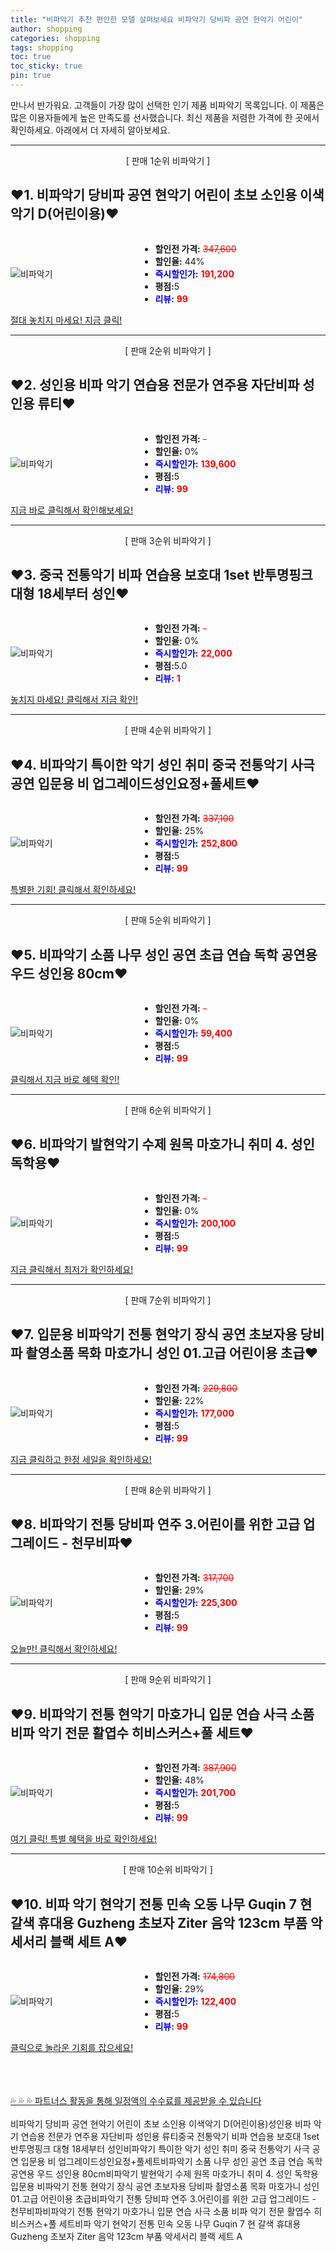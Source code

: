```yaml
---
title: "비파악기 추천 편안한 모델 살펴보세요 비파악기 당비파 공연 현악기 어린이"
author: shopping
categories: shopping
tags: shopping
toc: true
toc_sticky: true
pin: true
---
```

만나서 반가워요. 고객들이 가장 많이 선택한 인기 제품 비파악기 목록입니다. 이 제품은 많은 이용자들에게 높은 만족도를 선사했습니다. 최신 제품을 저렴한 가격에 한 곳에서 확인하세요. 아래에서 더 자세히 알아보세요.

---
<p class="toplist" style="margin: 0 auto; display: block; width: fit-content;">[ 판매 1순위 비파악기 ]</p>

<h2><strong>❤️1. 비파악기 당비파 공연 현악기 어린이 초보 소인용 이색악기 D(어린이용)❤️</strong></h2>

<div style="display: flex; align-items: center;">
    <div style="flex: 0.4;">
        <img src="https://thumbnail6.coupangcdn.com/thumbnails/remote/230x230ex/image/vendor_inventory/35f5/922339835d446a220ec902e771e99f1d3e6626e1a3016b3e18057cc653ef.jpg" alt="비파악기" style="max-width: 100%;">
    </div>
    <div style="flex: 0.6; margin-left: 10px;">
        <ul>
            <li><strong>할인전 가격:</strong> <del style="color: red;">347,600</del></li>
            <li><strong>할인율:</strong> 44%</li>
            <li><span style='color:blue'><strong>즉시할인가:</strong></span> <span style='color:red'><strong>191,200</strong></span></li>
            <li><strong>평점:</strong>5</li>
            <li><span style='color:blue'><strong>리뷰:</strong></span> <span style='color:red'><strong>99</strong></span></li>
        </ul>
    </div>
</div>
<div class="center">
    <a href="https://selin100587001.github.io?lptag=AF9450613&subid=githubio&pageKey=7659045123&traceid=V0-153&itemId=20400195752&vendorItemId=87482638194" class="myButton">
        절대 놓치지 마세요! 지금 클릭!
    </a>
</div>


---
<p class="toplist" style="margin: 0 auto; display: block; width: fit-content;">[ 판매 2순위 비파악기 ]</p>

<h2><strong>❤️2. 성인용 비파 악기 연습용 전문가 연주용 자단비파 성인용 류티❤️</strong></h2>

<div style="display: flex; align-items: center;">
    <div style="flex: 0.4;">
        <img src="https://thumbnail6.coupangcdn.com/thumbnails/remote/230x230ex/image/vendor_inventory/1dab/2152f66c5eb30c68e6220d9416ad746c4ea625d67fb103ef62eb9ebe5928.jpg" alt="비파악기" style="max-width: 100%;">
    </div>
    <div style="flex: 0.6; margin-left: 10px;">
        <ul>
            <li><strong>할인전 가격:</strong> <del style="color: red;">-</del></li>
            <li><strong>할인율:</strong> 0%</li>
            <li><span style='color:blue'><strong>즉시할인가:</strong></span> <span style='color:red'><strong>139,600</strong></span></li>
            <li><strong>평점:</strong>5</li>
            <li><span style='color:blue'><strong>리뷰:</strong></span> <span style='color:red'><strong>99</strong></span></li>
        </ul>
    </div>
</div>
<div class="center">
    <a href="https://selin100587001.github.io?lptag=AF9450613&subid=githubio&pageKey=7744857111&traceid=V0-153&itemId=20846323510&vendorItemId=87913904660" class="myButton">
        지금 바로 클릭해서 확인해보세요!
    </a>
</div>


---
<p class="toplist" style="margin: 0 auto; display: block; width: fit-content;">[ 판매 3순위 비파악기 ]</p>

<h2><strong>❤️3. 중국 전통악기 비파 연습용 보호대 1set 반투명핑크 대형 18세부터 성인❤️</strong></h2>

<div style="display: flex; align-items: center;">
    <div style="flex: 0.4;">
        <img src="https://thumbnail6.coupangcdn.com/thumbnails/remote/230x230ex/image/vendor_inventory/5d78/df19ce13d6a0d1ca1d5d0ad6a0d0137fbe683cc9fabd271b7e69170f70b8.jpg" alt="비파악기" style="max-width: 100%;">
    </div>
    <div style="flex: 0.6; margin-left: 10px;">
        <ul>
            <li><strong>할인전 가격:</strong> <del style="color: red;">-</del></li>
            <li><strong>할인율:</strong> 0%</li>
            <li><span style='color:blue'><strong>즉시할인가:</strong></span> <span style='color:red'><strong>22,000</strong></span></li>
            <li><strong>평점:</strong>5.0</li>
            <li><span style='color:blue'><strong>리뷰:</strong></span> <span style='color:red'><strong>1</strong></span></li>
        </ul>
    </div>
</div>
<div class="center">
    <a href="https://selin100587001.github.io?lptag=AF9450613&subid=githubio&pageKey=4799061202&traceid=V0-153&itemId=6158246635&vendorItemId=73454407229" class="myButton">
        놓치지 마세요! 클릭해서 지금 확인!
    </a>
</div>


---
<p class="toplist" style="margin: 0 auto; display: block; width: fit-content;">[ 판매 4순위 비파악기 ]</p>

<h2><strong>❤️4. 비파악기 특이한 악기 성인 취미 중국 전통악기 사극 공연 입문용 비 업그레이드성인요정+풀세트❤️</strong></h2>

<div style="display: flex; align-items: center;">
    <div style="flex: 0.4;">
        <img src="https://thumbnail8.coupangcdn.com/thumbnails/remote/230x230ex/image/vendor_inventory/df14/4e64d7d5717ec332b6217331ffaeb25d5b56bdaccc0c367546881d19377d.jpg" alt="비파악기" style="max-width: 100%;">
    </div>
    <div style="flex: 0.6; margin-left: 10px;">
        <ul>
            <li><strong>할인전 가격:</strong> <del style="color: red;">337,100</del></li>
            <li><strong>할인율:</strong> 25%</li>
            <li><span style='color:blue'><strong>즉시할인가:</strong></span> <span style='color:red'><strong>252,800</strong></span></li>
            <li><strong>평점:</strong>5</li>
            <li><span style='color:blue'><strong>리뷰:</strong></span> <span style='color:red'><strong>99</strong></span></li>
        </ul>
    </div>
</div>
<div class="center">
    <a href="https://selin100587001.github.io?lptag=AF9450613&subid=githubio&pageKey=8033301975&traceid=V0-153&itemId=22468221878&vendorItemId=89511154709" class="myButton">
        특별한 기회! 클릭해서 확인하세요!
    </a>
</div>


---
<p class="toplist" style="margin: 0 auto; display: block; width: fit-content;">[ 판매 5순위 비파악기 ]</p>

<h2><strong>❤️5. 비파악기 소품 나무 성인 공연 초급 연습 독학 공연용 우드 성인용 80cm❤️</strong></h2>

<div style="display: flex; align-items: center;">
    <div style="flex: 0.4;">
        <img src="https://thumbnail10.coupangcdn.com/thumbnails/remote/230x230ex/image/vendor_inventory/5418/a1d33c4392e372982aa38d8e256e7cbab670c6d5dd749e6004ac6d96412b.jpg" alt="비파악기" style="max-width: 100%;">
    </div>
    <div style="flex: 0.6; margin-left: 10px;">
        <ul>
            <li><strong>할인전 가격:</strong> <del style="color: red;">-</del></li>
            <li><strong>할인율:</strong> 0%</li>
            <li><span style='color:blue'><strong>즉시할인가:</strong></span> <span style='color:red'><strong>59,400</strong></span></li>
            <li><strong>평점:</strong>5</li>
            <li><span style='color:blue'><strong>리뷰:</strong></span> <span style='color:red'><strong>99</strong></span></li>
        </ul>
    </div>
</div>
<div class="center">
    <a href="https://selin100587001.github.io?lptag=AF9450613&subid=githubio&pageKey=8037551390&traceid=V0-153&itemId=22492598607&vendorItemId=89534787862" class="myButton">
        클릭해서 지금 바로 혜택 확인!
    </a>
</div>


---
<p class="toplist" style="margin: 0 auto; display: block; width: fit-content;">[ 판매 6순위 비파악기 ]</p>

<h2><strong>❤️6. 비파악기 발현악기 수제 원목 마호가니 취미 4. 성인 독학용❤️</strong></h2>

<div style="display: flex; align-items: center;">
    <div style="flex: 0.4;">
        <img src="https://thumbnail7.coupangcdn.com/thumbnails/remote/230x230ex/image/vendor_inventory/969d/3229e2e0248218bbf53d5c14e6a97242d85b2f9f814a8a540c37ec3e1331.jpg" alt="비파악기" style="max-width: 100%;">
    </div>
    <div style="flex: 0.6; margin-left: 10px;">
        <ul>
            <li><strong>할인전 가격:</strong> <del style="color: red;">-</del></li>
            <li><strong>할인율:</strong> 0%</li>
            <li><span style='color:blue'><strong>즉시할인가:</strong></span> <span style='color:red'><strong>200,100</strong></span></li>
            <li><strong>평점:</strong>5</li>
            <li><span style='color:blue'><strong>리뷰:</strong></span> <span style='color:red'><strong>99</strong></span></li>
        </ul>
    </div>
</div>
<div class="center">
    <a href="https://selin100587001.github.io?lptag=AF9450613&subid=githubio&pageKey=8123855430&traceid=V0-153&itemId=23054156095&vendorItemId=89981628646" class="myButton">
        지금 클릭해서 최저가 확인하세요!
    </a>
</div>


---
<p class="toplist" style="margin: 0 auto; display: block; width: fit-content;">[ 판매 7순위 비파악기 ]</p>

<h2><strong>❤️7. 입문용 비파악기 전통 현악기 장식 공연 초보자용 당비파 촬영소품 목화 마호가니 성인 01.고급 어린이용 초급❤️</strong></h2>

<div style="display: flex; align-items: center;">
    <div style="flex: 0.4;">
        <img src="https://thumbnail6.coupangcdn.com/thumbnails/remote/230x230ex/image/vendor_inventory/d35c/e9d2a91a5d1337e6ec128ebb7eb32f0eae30743da99a6c1e8650c8572fce.png" alt="비파악기" style="max-width: 100%;">
    </div>
    <div style="flex: 0.6; margin-left: 10px;">
        <ul>
            <li><strong>할인전 가격:</strong> <del style="color: red;">229,800</del></li>
            <li><strong>할인율:</strong> 22%</li>
            <li><span style='color:blue'><strong>즉시할인가:</strong></span> <span style='color:red'><strong>177,000</strong></span></li>
            <li><strong>평점:</strong>5</li>
            <li><span style='color:blue'><strong>리뷰:</strong></span> <span style='color:red'><strong>99</strong></span></li>
        </ul>
    </div>
</div>
<div class="center">
    <a href="https://selin100587001.github.io?lptag=AF9450613&subid=githubio&pageKey=7987829592&traceid=V0-153&itemId=22191558070&vendorItemId=89237759906" class="myButton">
        지금 클릭하고 한정 세일을 확인하세요!
    </a>
</div>


---
<p class="toplist" style="margin: 0 auto; display: block; width: fit-content;">[ 판매 8순위 비파악기 ]</p>

<h2><strong>❤️8. 비파악기 전통 당비파 연주 3.어린이를 위한 고급 업그레이드 - 천무비파❤️</strong></h2>

<div style="display: flex; align-items: center;">
    <div style="flex: 0.4;">
        <img src="https://thumbnail6.coupangcdn.com/thumbnails/remote/230x230ex/image/vendor_inventory/944e/74e7e258e90e1e7c6bdce4f38f0d854e55ed9689444a4f2cb814545d0f8c.jpg" alt="비파악기" style="max-width: 100%;">
    </div>
    <div style="flex: 0.6; margin-left: 10px;">
        <ul>
            <li><strong>할인전 가격:</strong> <del style="color: red;">317,700</del></li>
            <li><strong>할인율:</strong> 29%</li>
            <li><span style='color:blue'><strong>즉시할인가:</strong></span> <span style='color:red'><strong>225,300</strong></span></li>
            <li><strong>평점:</strong>5</li>
            <li><span style='color:blue'><strong>리뷰:</strong></span> <span style='color:red'><strong>99</strong></span></li>
        </ul>
    </div>
</div>
<div class="center">
    <a href="https://selin100587001.github.io?lptag=AF9450613&subid=githubio&pageKey=7589019535&traceid=V0-153&itemId=20050423138&vendorItemId=87146672395" class="myButton">
        오늘만! 클릭해서 확인하세요!
    </a>
</div>


---
<p class="toplist" style="margin: 0 auto; display: block; width: fit-content;">[ 판매 9순위 비파악기 ]</p>

<h2><strong>❤️9. 비파악기 전통 현악기 마호가니 입문 연습 사극 소품 비파 악기 전문 활엽수 히비스커스+풀 세트❤️</strong></h2>

<div style="display: flex; align-items: center;">
    <div style="flex: 0.4;">
        <img src="https://thumbnail10.coupangcdn.com/thumbnails/remote/230x230ex/image/vendor_inventory/d77c/3d608337bde6169d65da9ce26dccb910a3cbdff68ad3916d7e1698abf784.jpg" alt="비파악기" style="max-width: 100%;">
    </div>
    <div style="flex: 0.6; margin-left: 10px;">
        <ul>
            <li><strong>할인전 가격:</strong> <del style="color: red;">387,900</del></li>
            <li><strong>할인율:</strong> 48%</li>
            <li><span style='color:blue'><strong>즉시할인가:</strong></span> <span style='color:red'><strong>201,700</strong></span></li>
            <li><strong>평점:</strong>5</li>
            <li><span style='color:blue'><strong>리뷰:</strong></span> <span style='color:red'><strong>99</strong></span></li>
        </ul>
    </div>
</div>
<div class="center">
    <a href="https://selin100587001.github.io?lptag=AF9450613&subid=githubio&pageKey=7961644031&traceid=V0-153&itemId=22012856038&vendorItemId=89060264268" class="myButton">
        여기 클릭! 특별 혜택을 바로 확인하세요!
    </a>
</div>


---
<p class="toplist" style="margin: 0 auto; display: block; width: fit-content;">[ 판매 10순위 비파악기 ]</p>

<h2><strong>❤️10. 비파 악기 현악기 전통 민속 오동 나무 Guqin 7 현 갈색 휴대용 Guzheng 초보자 Ziter 음악 123cm 부품 악세서리 블랙 세트 A❤️</strong></h2>

<div style="display: flex; align-items: center;">
    <div style="flex: 0.4;">
        <img src="https://thumbnail8.coupangcdn.com/thumbnails/remote/230x230ex/image/vendor_inventory/052c/deefe30b3e8fbb153e668072fa9b677f6a672829cc6d5308ecc647796611.jpg" alt="비파악기" style="max-width: 100%;">
    </div>
    <div style="flex: 0.6; margin-left: 10px;">
        <ul>
            <li><strong>할인전 가격:</strong> <del style="color: red;">174,800</del></li>
            <li><strong>할인율:</strong> 29%</li>
            <li><span style='color:blue'><strong>즉시할인가:</strong></span> <span style='color:red'><strong>122,400</strong></span></li>
            <li><strong>평점:</strong>5</li>
            <li><span style='color:blue'><strong>리뷰:</strong></span> <span style='color:red'><strong>99</strong></span></li>
        </ul>
    </div>
</div>
<div class="center">
    <a href="https://selin100587001.github.io?lptag=AF9450613&subid=githubio&pageKey=7619219639&traceid=V0-153&itemId=20196596556&vendorItemId=87463229496" class="myButton">
        클릭으로 놀라운 기회를 잡으세요!
    </a>
</div>

<br><br><br>[💦 💦 💦 파트너스 활동을 통해 일정액의 수수료를 제공받을 수 있습니다](https://link.coupang.com/a/bcpT2c)<br><br>비파악기 당비파 공연 현악기 어린이 초보 소인용 이색악기 D(어린이용)성인용 비파 악기 연습용 전문가 연주용 자단비파 성인용 류티중국 전통악기 비파 연습용 보호대 1set 반투명핑크 대형 18세부터 성인비파악기 특이한 악기 성인 취미 중국 전통악기 사극 공연 입문용 비 업그레이드성인요정+풀세트비파악기 소품 나무 성인 공연 초급 연습 독학 공연용 우드 성인용 80cm비파악기 발현악기 수제 원목 마호가니 취미 4. 성인 독학용입문용 비파악기 전통 현악기 장식 공연 초보자용 당비파 촬영소품 목화 마호가니 성인 01.고급 어린이용 초급비파악기 전통 당비파 연주 3.어린이를 위한 고급 업그레이드 - 천무비파비파악기 전통 현악기 마호가니 입문 연습 사극 소품 비파 악기 전문 활엽수 히비스커스+풀 세트비파 악기 현악기 전통 민속 오동 나무 Guqin 7 현 갈색 휴대용 Guzheng 초보자 Ziter 음악 123cm 부품 악세서리 블랙 세트 A